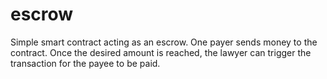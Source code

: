 # escrow

Simple smart contract acting as an escrow. One payer sends money to the contract. Once the desired amount is reached, the lawyer can trigger the transaction for the payee to be paid.
